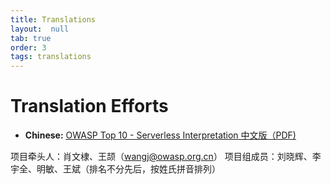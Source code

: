 ```yaml
---
title: Translations
layout:  null
tab: true
order: 3
tags: translations
---
```



# Translation Efforts


  - <b>Chinese:</b> <u>[OWASP Top 10 - Serverless Interpretation
    中文版（PDF)](https://github.com/OWASP/Serverless-Top-10-Project/raw/master/2018/cn/OWASP-Top-10-Serverless-Interpretation-cn-v1.0.pdf)</u>


项目牵头人：肖文棣、王颉（wangj@owasp.org.cn）
项目组成员：刘晓辉、李宇全、明敏、王斌（排名不分先后，按姓氏拼音排列）
